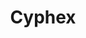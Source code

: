 ---
title: Cyphex
tags:
  - ts
  - svelte
description: "A web app for hiding data (image/text) directly inside an image."
url: "https://cyphex.netlify.app"
thumbnail: "/projects/cyphex/thumbnail.svg"
links:
  - name: GitHub
    url: "https://github.com/sokmontrey/cyphex"
  - name: Demo
    url: "https://cyphex.netlify.app"
---